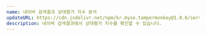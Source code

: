 ```yaml
---
name: 네이버 검색결과 상대평가 지수 분석
updateURL: https://cdn.jsdelivr.net/npm/kr.myso.tampermonkey@1.0.6/service/com.naver.search-rank.analysis.user.js
description: 네이버 검색결과에서 상대평가 지수를 확인할 수 있습니다.
---
```

